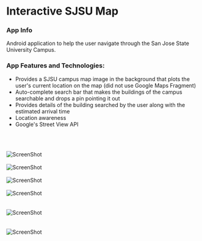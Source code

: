 # Interactive SJSU Map
<h3>App Info</h3>

Android application to help the user navigate through the San Jose State University Campus.

<h3>App Features and Technologies:</h3>
<ul>
<li>Provides a SJSU campus map image in the background that plots the user's current location on the map (did not use Google Maps Fragment)</li>
<li>Auto-complete search bar that makes the buildings of the campus searchable and drops a pin pointing it out</li>
<li>Provides details of the building searched by the user along with the estimated arrival time</li>
<li>Location awareness</li>
<li>Google's Street View API</li>
</ul>

<br>
</br>

![ScreenShot](https://github.com/NehaRege/InteractiveMapSJSU/blob/master/Screen%20Shot%202016-10-29%20at%207.20.35%20PM.png)
<br></br>
![ScreenShot](https://github.com/NehaRege/InteractiveMapSJSU/blob/master/Screen%20Shot%202016-10-29%20at%207.20.54%20PM.png)
<br></br>
![ScreenShot](https://github.com/NehaRege/InteractiveMapSJSU/blob/master/Screenshot_20161029-192128.png)
<br></br>
![ScreenShot](https://github.com/NehaRege/InteractiveMapSJSU/blob/master/Screenshot_20161029-192148.png)  
<br></br>
![ScreenShot](https://github.com/NehaRege/InteractiveMapSJSU/blob/master/Screenshot_20161029-192211.png)  
<br></br>
![ScreenShot](https://github.com/NehaRege/InteractiveMapSJSU/blob/master/Screenshot_20161029-192226.png)  
